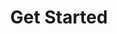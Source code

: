 ---
title: Get Started
description: Learn how to start building with the Polkadot SDK, from installation and basic concepts to creating and deploying your own custom blockchain.
hide: 
    - feedback
template: subsection-index-page.html
---